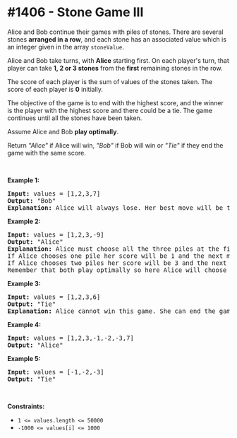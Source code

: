# \#1406 - Stone Game III
<p>Alice and Bob continue their&nbsp;games with piles of stones. There are several stones&nbsp;<strong>arranged in a row</strong>, and each stone has an associated&nbsp;value which is an integer given in the array&nbsp;<code>stoneValue</code>.</p>

<p>Alice and Bob take turns, with <strong>Alice</strong> starting first. On each player&#39;s turn, that player&nbsp;can take <strong>1, 2 or 3 stones</strong>&nbsp;from&nbsp;the <strong>first</strong> remaining stones in the row.</p>

<p>The score of each player is the sum of values of the stones taken. The score of each player is <strong>0</strong>&nbsp;initially.</p>

<p>The objective of the game is to end with the highest score, and the winner is the player with the highest score and there could be a tie. The game continues until all the stones have been taken.</p>

<p>Assume&nbsp;Alice&nbsp;and Bob&nbsp;<strong>play optimally</strong>.</p>

<p>Return <em>&quot;Alice&quot;</em> if&nbsp;Alice will win, <em>&quot;Bob&quot;</em> if Bob will win or <em>&quot;Tie&quot;</em> if they end the game with the same score.</p>

<p>&nbsp;</p>
<p><strong>Example 1:</strong></p>

<pre>
<strong>Input:</strong> values = [1,2,3,7]
<strong>Output:</strong> &quot;Bob&quot;
<strong>Explanation:</strong> Alice will always lose. Her best move will be to take three piles and the score become 6. Now the score of Bob is 7 and Bob wins.
</pre>

<p><strong>Example 2:</strong></p>

<pre>
<strong>Input:</strong> values = [1,2,3,-9]
<strong>Output:</strong> &quot;Alice&quot;
<strong>Explanation:</strong> Alice must choose all the three piles at the first move to win and leave Bob with negative score.
If Alice chooses one pile her score will be 1 and the next move Bob&#39;s score becomes 5. The next move Alice will take the pile with value = -9 and lose.
If Alice chooses two piles her score will be 3 and the next move Bob&#39;s score becomes 3. The next move Alice will take the pile with value = -9 and also lose.
Remember that both play optimally so here Alice will choose the scenario that makes her win.
</pre>

<p><strong>Example 3:</strong></p>

<pre>
<strong>Input:</strong> values = [1,2,3,6]
<strong>Output:</strong> &quot;Tie&quot;
<strong>Explanation:</strong> Alice cannot win this game. She can end the game in a draw if she decided to choose all the first three piles, otherwise she will lose.
</pre>

<p><strong>Example 4:</strong></p>

<pre>
<strong>Input:</strong> values = [1,2,3,-1,-2,-3,7]
<strong>Output:</strong> &quot;Alice&quot;
</pre>

<p><strong>Example 5:</strong></p>

<pre>
<strong>Input:</strong> values = [-1,-2,-3]
<strong>Output:</strong> &quot;Tie&quot;
</pre>

<p>&nbsp;</p>
<p><strong>Constraints:</strong></p>

<ul>
	<li><code>1 &lt;= values.length &lt;= 50000</code></li>
	<li><code>-1000&nbsp;&lt;= values[i] &lt;= 1000</code></li>
</ul>